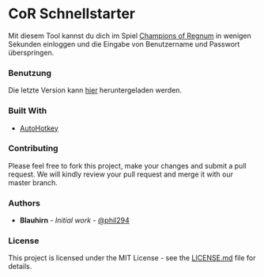 # CoR Schnellstarter

Mit diesem Tool kannst du dich im Spiel [Champions of Regnum](https://www.championsofregnum.com/) in wenigen Sekunden einloggen und die Eingabe von Benutzername und Passwort überspringen.

### Benutzung

Die letzte Version kann [hier](https://github.com/phil294/cor-schnellstarter/releases/) heruntergeladen werden.

### Built With

* [AutoHotkey](https://github.com/Lexikos/AutoHotkey_L)

### Contributing

Please feel free to fork this project, make your changes and submit a pull request. We will kindly review your pull request and merge it with our master branch.

### Authors

* **Blauhirn** - *Initial work* - [@phil294](https://github.com/phil294)

### License

This project is licensed under the MIT License - see the [LICENSE.md](LICENSE.md) file for details.
